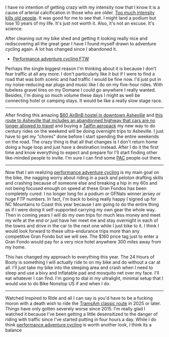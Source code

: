 I have no intention of getting crazy with my intensity now that I know it is a cause of arterial calcification in those who are older. [Too much intensity kills old people](../Fitness/Too%20much%20intensity%20kills%20old%20people.md). It was good for me to see that. I might land a podium but lose 10 years of my life. It's just not worth it. Also, it's not an excuse. It's science.

After cleaning out my bike shed and getting it looking really nice and rediscovering all the great gear I have I found myself drawn to adventure cycling again. A lot has changed since I abandoned it. 

- [Performance adventure cycling FTW](../Fitness/Performance%20adventure%20cycling%20FTW.md)

Perhaps the single biggest reason I'm thinking about it is because I don't fear traffic at all any more. I don't particularly like it but if I were to find a road that was both scenic and had traffic I would be fine now. I'd just put in my noise-reducing ear plugs and music like I do on my five-hour rides. With tubeless gravel tires on my Domane I could go anywhere I really wanted. Besides, I'm doing so much volume these days I might as well be connecting hotel or camping stays. It would be like a really slow stage race.

----

After finding this amazing [$60 AirBnB hostel in downtown Asheville](https://www.airbnb.com/rooms/40274759?check_in=2025-05-25&check_out=2025-05-26&guests=1&adults=1&s=67&unique_share_id=41eeba70-5bd1-4f50-bd95-b28c921d0766) and [this route to Asheville that includes an abandonned highway that cars are no longer allowed to travel](https://ridewithgps.com/routes/50930024) and buying a [Tailfin aeropack](../Fitness/Best%20performance%20adventure%20cycling%20pack.md) my new way to do century rides on the weekend will be doing overnight trips to Asheville. I just have to get my "chores" done before I start spending the entire weekends on the road. The crazy thing is that all that changes is I don't return home doing a huge loop and just have a destination instead. After I do it the first time and know everything to expect and prepare for I'll start finding other like-minded people to invite. I'm sure I can find some [PAC](../Fitness/Performance%20adventure%20cycling%20FTW.md) people out there.

----

Now that I am realizing [performance adventure cycling](../Fitness/Performance%20adventure%20cycling%20FTW.md) is my main goal on the bike, the nagging worry about riding in a pack and peloton drafting skills and crashing because of someone else and breaking a hip in my 60s and not being focused enough on speed at these Gran Fondos has been completely cured. I no longer long for a podium or GFNats winner jersey or huge FTP numbers. In fact, I'm back to being really happy I signed up for NC Mountains to Coast this year because I am going to do the entire thing as if I were doing it self-supported carrying my own gear the whole way. Then in coming years I will do my own trips for much less money and meet my wife at the end or just have her meet me and stay overnight in each of the towns and drive in the car to the next one while I just bike to it. I think I would look forward to these ultra-endurance trips more than any competitive Gran Fondo but we will see. The $160 price tag just to enter a Gran Fondo would pay for a very nice hotel anywhere 300 miles away from my home.

This has changed my approach to everything this year. The 24 Hours of Booty is something I will actually ride to on my bike and do without a car at all. I'll just take my bike into the sleeping area and crash when I need to sleep and use a bivy and inflatable pad and mosquito net over my face. I'll eat whatever I can find. I'm going to dial in my ultralight, minimal setup that I would use to do Bike Nonstop US if and when I do.

----

Watched Inspired to Ride and all I can say is you'd have to be a fucking moron with a death wish to ride the [TramsAm classic route](../Fitness/Morons%20choose%20TramsAm%20classic%20route.md) in 2025 or later. Things have only gotten severely worse since 2015. I'm really glad I watched it because I've been getting a little desensitized to the danger of riding with traffic since I've started putting in four hours a day. While I do think [performance adventure cycling](../Fitness/Performance%20adventure%20cycling%20FTW.md) is worth another look, I think its a balance